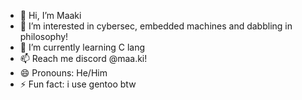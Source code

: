 - 👋 Hi, I’m Maaki
- 👀 I’m interested in cybersec, embedded machines and dabbling in philosophy!
- 🌱 I’m currently learning C lang
- 📫 Reach me discord @maa.ki!
- 😄 Pronouns: He/Him
- ⚡ Fun fact: i use gentoo btw

